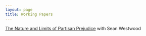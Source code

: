 ```yaml
---
layout: page
title: Working Papers
---
```


[The Nature and Limits of Partisan Prejudice](https://dl.dropboxusercontent.com/u/42416194/workingpapers/naturelimits.pdf)
with Sean Westwood
